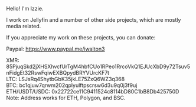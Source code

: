 Hello! I'm Izzie.

I work on Jellyfin and a number of other side projects, which are mostly media related.

If you appreciate my work on these projects, you can donate:

Paypal: https://www.paypal.me/iwalton3

XMR: 85PjuqSkd2jXHSXhvcfUrTgM4hbfCUo1RPeo1RrcoVkQ1EJUcXbD9y72Tsuv5nFidgEt32RswFqiwEXBQpydBRYVUrcKF7t  
LTC: LSJsRq4ShytbGbK35jkLE75ZxQ6WZ3q368  
BTC: bc1qjuw7qrwm202qplyulftpscrsw6d3u9q0j3f9uj  
ETH/USDT/USDC: 0x22722ce11C9411524c8114bD80C1bB8Db425750D  
Note: Address works for ETH, Polygon, and BSC.  
